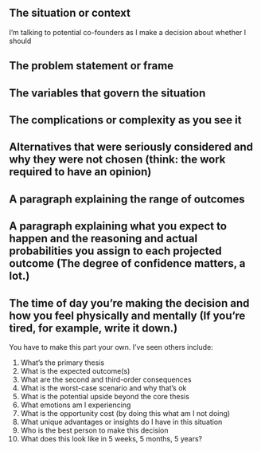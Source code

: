 ## The situation or context

I’m talking to potential co-founders as I make a decision about whether I should

## The problem statement or frame

## The variables that govern the situation

## The complications or complexity as you see it

## Alternatives that were seriously considered and why they were not chosen (think: the work required to have an opinion)

## A paragraph explaining the range of outcomes

## A paragraph explaining what you expect to happen and the reasoning and actual probabilities you assign to each projected outcome (The degree of confidence matters, a lot.)

## The time of day you’re making the decision and how you feel physically and mentally (If you’re tired, for example, write it down.)

  

You have to make this part your own. I’ve seen others include:

1. What’s the primary thesis
2. What is the expected outcome(s)
3. What are the second and third-order consequences
4. What is the worst-case scenario and why that’s ok
5. What is the potential upside beyond the core thesis
6. What emotions am I experiencing
7. What is the opportunity cost (by doing this what am I not doing)
8. What unique advantages or insights do I have in this situation
9. Who is the best person to make this decision
10. What does this look like in 5 weeks, 5 months, 5 years?